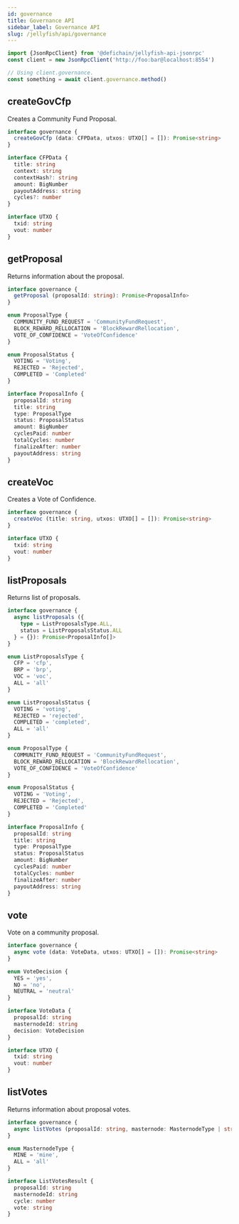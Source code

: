 ```yaml
---
id: governance
title: Governance API
sidebar_label: Governance API
slug: /jellyfish/api/governance
---
```


```js
import {JsonRpcClient} from '@defichain/jellyfish-api-jsonrpc'
const client = new JsonRpcClient('http://foo:bar@localhost:8554')

// Using client.governance.
const something = await client.governance.method()
```

## createGovCfp

Creates a Community Fund Proposal.

```ts title="client.governance.createGovCfp()"
interface governance {
  createGovCfp (data: CFPData, utxos: UTXO[] = []): Promise<string>
}

interface CFPData {
  title: string
  context: string
  contextHash?: string
  amount: BigNumber
  payoutAddress: string
  cycles?: number
}

interface UTXO {
  txid: string
  vout: number
}
```

## getProposal

Returns information about the proposal.

```ts title="client.governance.getProposal()"
interface governance {
  getProposal (proposalId: string): Promise<ProposalInfo>
}

enum ProposalType {
  COMMUNITY_FUND_REQUEST = 'CommunityFundRequest',
  BLOCK_REWARD_RELLOCATION = 'BlockRewardRellocation',
  VOTE_OF_CONFIDENCE = 'VoteOfConfidence'
}

enum ProposalStatus {
  VOTING = 'Voting',
  REJECTED = 'Rejected',
  COMPLETED = 'Completed'
}

interface ProposalInfo {
  proposalId: string
  title: string
  type: ProposalType
  status: ProposalStatus
  amount: BigNumber
  cyclesPaid: number
  totalCycles: number
  finalizeAfter: number
  payoutAddress: string
}
 ```

## createVoc

Creates a Vote of Confidence.

```ts title="client.governance.createVoc()"
interface governance {
  createVoc (title: string, utxos: UTXO[] = []): Promise<string>
}

interface UTXO {
  txid: string
  vout: number
}
```

## listProposals

Returns list of proposals.

```ts title="client.governance.listProposals()"
interface governance {
  async listProposals ({
    type = ListProposalsType.ALL,
    status = ListProposalsStatus.ALL
  } = {}): Promise<ProposalInfo[]>
}

enum ListProposalsType {
  CFP = 'cfp',
  BRP = 'brp',
  VOC = 'voc',
  ALL = 'all'
}

enum ListProposalsStatus {
  VOTING = 'voting',
  REJECTED = 'rejected',
  COMPLETED = 'completed',
  ALL = 'all'
}

enum ProposalType {
  COMMUNITY_FUND_REQUEST = 'CommunityFundRequest',
  BLOCK_REWARD_RELLOCATION = 'BlockRewardRellocation',
  VOTE_OF_CONFIDENCE = 'VoteOfConfidence'
}

enum ProposalStatus {
  VOTING = 'Voting',
  REJECTED = 'Rejected',
  COMPLETED = 'Completed'
}

interface ProposalInfo {
  proposalId: string
  title: string
  type: ProposalType
  status: ProposalStatus
  amount: BigNumber
  cyclesPaid: number
  totalCycles: number
  finalizeAfter: number
  payoutAddress: string
}
```

## vote

Vote on a community proposal.

```ts title="client.governance.vote()"
interface governance {
  async vote (data: VoteData, utxos: UTXO[] = []): Promise<string>
}

enum VoteDecision {
  YES = 'yes',
  NO = 'no',
  NEUTRAL = 'neutral'
}

interface VoteData {
  proposalId: string
  masternodeId: string
  decision: VoteDecision
}

interface UTXO {
  txid: string
  vout: number
}
```

## listVotes

Returns information about proposal votes.

```ts title="client.governance.listVotes()"
interface governance {
  async listVotes (proposalId: string, masternode: MasternodeType | string = MasternodeType.MINE): Promise<ListVotesResult[]>
}

enum MasternodeType {
  MINE = 'mine',
  ALL = 'all'
}

interface ListVotesResult {
  proposalId: string
  masternodeId: string
  cycle: number
  vote: string
}
```
